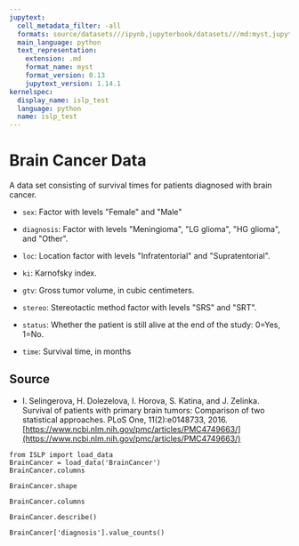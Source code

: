 ```yaml
---
jupytext:
  cell_metadata_filter: -all
  formats: source/datasets///ipynb,jupyterbook/datasets///md:myst,jupyterbook/datasets///ipynb
  main_language: python
  text_representation:
    extension: .md
    format_name: myst
    format_version: 0.13
    jupytext_version: 1.14.1
kernelspec:
  display_name: islp_test
  language: python
  name: islp_test
---
```


# Brain Cancer Data

A data set consisting of survival times for patients diagnosed
with brain cancer.
     
- `sex`: Factor with levels "Female" and "Male"

- `diagnosis`: Factor with levels "Meningioma", "LG glioma", "HG glioma", and "Other".

- `loc`: Location factor with levels "Infratentorial" and "Supratentorial".

- `ki`: Karnofsky index.

- `gtv`: Gross tumor volume, in cubic centimeters.

- `stereo`: Stereotactic method factor with levels "SRS" and "SRT".

- `status`: Whether the patient is still alive at the end of the study: 0=Yes, 1=No.

- `time`: Survival time, in months

## Source

- I. Selingerova, H. Dolezelova, I. Horova, S. Katina, and J.
     Zelinka. Survival of patients with primary brain tumors:
     Comparison of two statistical approaches. PLoS One,
     11(2):e0148733, 2016.
     [https://www.ncbi.nlm.nih.gov/pmc/articles/PMC4749663/](https://www.ncbi.nlm.nih.gov/pmc/articles/PMC4749663/)

```{code-cell}
from ISLP import load_data
BrainCancer = load_data('BrainCancer')
BrainCancer.columns
```

```{code-cell}
BrainCancer.shape
```

```{code-cell}
BrainCancer.columns
```

```{code-cell}
BrainCancer.describe()
```

```{code-cell}
BrainCancer['diagnosis'].value_counts()
```

